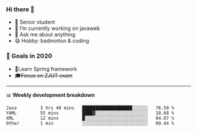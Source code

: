 

### Hi there 🐏

- 🌱 Senior student
- 🔭 I’m currently working on javaweb
- 💬 Ask me about anything
- 😄 Hobby: badminton & coding

### 🚀 Goals in 2020
+ 🍃Learn Spring framework
+ ~~🎓Focus on ZJUT exam~~
-------

📊 **Weekly development breakdown**
<!--START_SECTION:waka-->
```text
Java         3 hrs 48 mins   ███████████████████░░░░░░   76.59 % 
YAML         55 mins         ████▓░░░░░░░░░░░░░░░░░░░░   18.68 % 
XML          12 mins         █░░░░░░░░░░░░░░░░░░░░░░░░   04.07 % 
Other        1 min           ░░░░░░░░░░░░░░░░░░░░░░░░░   00.44 % 
```
<!--END_SECTION:waka-->
